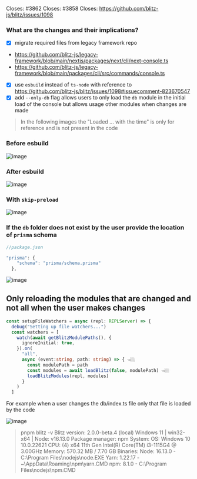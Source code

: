 <!--
Thanks for opening a PR! Your contribution is much appreciated.
To make sure your PR is handled as smoothly as possible please:
 - Link issue via "Closes #[issue_number]
 - Choose & follow the right checklist for the change that you're making:
-->

Closes: #3862
Closes: #3858
Closes: https://github.com/blitz-js/blitz/issues/1098

### What are the changes and their implications?

- [x] migrate required files from legacy framework repo 
- https://github.com/blitz-js/legacy-framework/blob/main/nextjs/packages/next/cli/next-console.ts
- https://github.com/blitz-js/legacy-framework/blob/main/packages/cli/src/commands/console.ts
- [x] use ```esbuild``` instead of ```ts-node``` with reference to https://github.com/blitz-js/blitz/issues/1098#issuecomment-823670547 
- [x] add ```--only-db``` flag allows users to only load the ```db``` module in the initial load of the console but allows usage other modules when changes are made 

> In the following images the "Loaded ... with the time" is only for reference and is not present in the code

### Before esbuild

![image](https://user-images.githubusercontent.com/83594610/192139300-6d169484-33c0-482a-8bb8-4b1a1ec36f07.png)

### After esbuild

![image](https://user-images.githubusercontent.com/83594610/192139307-e3f56983-09fa-44b1-b31e-6c77d4fa1b44.png)

### With ```skip-preload```
![image](https://user-images.githubusercontent.com/83594610/192139898-d9ddb793-b995-4789-b051-c3af96a9db36.png)

### If the ```db``` folder does not exist by the user provide the location of ```prisma``` schema
```js
//package.json

"prisma": {
    "schema": "prisma/schema.prisma"
  },
```
![image](https://user-images.githubusercontent.com/83594610/192140639-e5937f36-5dea-4fbc-93cf-d6950769a370.png)

## Only reloading the modules that are changed and not all when the user makes changes

```ts
const setupFileWatchers = async (repl: REPLServer) => {
  debug("Setting up file watchers...")
  const watchers = [
    watch(await getBlitzModulePaths(), {
      ignoreInitial: true,
    }).on(
      "all",
      async (event:string, path: string) => { 👈🏼
        const modulePath = path
        const modules = await loadBlitz(false, modulePath) 👈🏼
        loadBlitzModules(repl, modules)
      }
    )
  ]
```

For example when a user changes the db/index.ts file only that file is loaded by the code 

![image](https://user-images.githubusercontent.com/83594610/192292379-829e8db8-0b05-4f1a-8e11-bbb7d3fb3d7e.png)



> pnpm blitz -v
Blitz version: 2.0.0-beta.4 (local)
Windows 11 | win32-x64 | Node: v16.13.0
 Package manager: npm
  System:
    OS: Windows 10 10.0.22621
    CPU: (4) x64 11th Gen Intel(R) Core(TM) i3-1115G4 @ 3.00GHz
    Memory: 570.32 MB / 7.70 GB
  Binaries:
    Node: 16.13.0 - C:\Program Files\nodejs\node.EXE
    Yarn: 1.22.17 - ~\AppData\Roaming\npm\yarn.CMD
    npm: 8.1.0 - C:\Program Files\nodejs\npm.CMD


